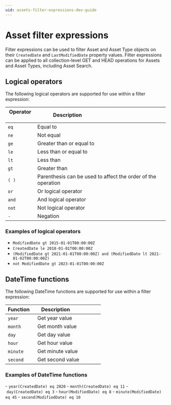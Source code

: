 ```yaml
---
uid: assets-filter-expressions-dev-guide
---
```


# Asset filter expressions

Filter expressions can be used to filter Asset and Asset Type objects on their `CreatedDate` and `LastModifiedDate` property values. Filter expressions can be applied to all collection-level GET and HEAD operations for Assets and Asset Types, including Asset Search.

## Logical operators

The following logical operators are supported for use within a filter expression:

| Operator   | Description                                                 |
|------------|-------------------------------------------------------------|
| `eq`       | Equal to                                                    |
| `ne`       | Not equal                                                   |
| `ge`       | Greater than or equal to                                    |
| `le`       | Less than or equal to                                       |
| `lt`       | Less than                                                   |
| `gt`       | Greater than                                                |
| `( )`      | Parenthesis can be used to affect the order of the operation|
| `or`       | Or logical operator                                         |
| `and`      | And logical operator                                        |
| `not`      | Not logical operator                                        |
| `-`        | Negation                                                    |

### Examples of logical operators

- `ModifiedDate gt 2015-01-01T00:00:00Z`
- `CreatedDate le 2018-01-01T00:00:00Z`
- `(ModifiedDate gt 2021-01-01T00:00:00Z) and (ModifiedDate lt 2021-01-02T00:00:00Z)`
- `not ModifiedDate gt 2023-01-01T00:00:00Z`

## DateTime functions

The following DateTime functions are supported for use within a filter expression:

| Function   | Description                   |
|------------|-------------------------------|
| `year`     | Get year value                |
| `month`    | Get month value               |
| `day`      | Get day value                 |
| `hour`     | Get hour value                |
| `minute`   | Get minute value              |
| `second`   | Get second value              |

### Examples of DateTime functions

- `year(CreatedDate) eq 2020`
- `month(CreatedDate) eq 11`
- `day(CreatedDate) eq 3`
- `hour(ModifiedDate) eq 8`
- `minute(ModifiedDate) eq 45`
- `second(ModifiedDate) eq 10`
